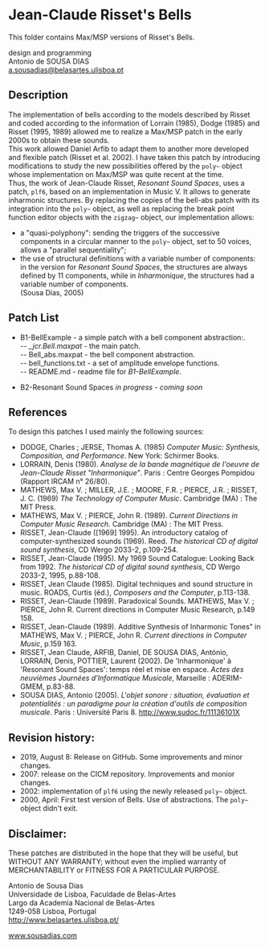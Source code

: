 # Jean-Claude Risset's Bells
This folder contains Max/MSP versions of Risset's Bells.<br>

design and programming<br>
Antonio de SOUSA DIAS<br>
a.sousadias@belasartes.ulisboa.pt


## Description
The implementation of bells according to the models described by Risset and coded according to the information of Lorrain (1985), Dodge (1985) and Risset (1995, 1989) allowed me to realize a Max/MSP patch in the early 2000s to obtain these sounds.<br>
This work allowed Daniel Arfib to adapt them to another more developed and flexible patch (Risset et al. 2002). I have taken this patch by introducing modifications to study the new possibilities offered by the `poly~` object whose implementation on Max/MSP was quite recent at the time.<br>
Thus, the work of Jean-Claude Risset, _Resonant Sound Spaces_, uses a patch, `plf6`, based on an implementation in Music V. It allows to generate inharmonic structures. By replacing the copies of the bell-abs patch with its integration into the `poly~` object, as well as replacing the break point function editor objects with the `zigzag~` object, our implementation allows:<br>
- a "quasi-polyphony": sending the triggers of the successive components in a circular manner to the `poly~` object, set to 50 voices, allows a "parallel sequentiality";<br>
- the use of structural definitions with a variable number of components: in the version for _Resonant Sound Spaces_, the structures are always defined by 11 components, while in _Inharmonique_, the structures had a variable number of components.<br>
 (Sousa Dias, 2005)

## Patch List
- B1-BellExample - a simple patch with a bell component abstraction:.<br>
    -- _\_jcr.Bell.maxpat_ - the main patch.<br>
    -- Bell_abs.maxpat - the bell component abstraction.<br>
    -- bell_functions.txt - a set of amplitude envelope functions.<br>
    -- README.md - readme file for _B1-BellExample_.<br>

- B2-Resonant Sound Spaces
_in progress - coming soon_

## References
To design this patches I used mainly the following sources:<br>
- DODGE, Charles ; JERSE, Thomas A. (1985) _Computer Music: Synthesis, Composition, and Performance_. New York: Schirmer Books.
- LORRAIN, Denis (1980). _Analyse de la bande magnétique de l'oeuvre de Jean-Claude Risset "Inharmonique"_. Paris : Centre Georges Pompidou (Rapport IRCAM n° 26/80).
- MATHEWS, Max V. ; MILLER, J.E. ; MOORE, F.R. ; PIERCE, J.R. ; RISSET, J. C. (1969) _The Technology of Computer Music_. Cambridge (MA) : The MIT Press.
- MATHEWS, Max V. ; PIERCE, John R. (1989). _Current Directions in Computer Music Research_. Cambridge (MA) : The MIT Press.
- RISSET, Jean-Claude ([1969] 1995). An introductory catalog of computer-synthesized sounds (1969). Reed. _The historical CD of digital sound synthesis_, CD Wergo 2033-2, p.109-254.
- RISSET, Jean-Claude (1995). My 1969 Sound Catalogue: Looking Back from 1992. _The historical CD of digital sound synthesis_, CD Wergo 2033-2, 1995, p.88-108.
- RISSET, Jean Claude (1985). Digital techniques and sound structure in music. ROADS, Curtis (éd.), _Composers and the Computer_, p.113-138.
- RISSET, Jean-Claude (1989). Paradoxical Sounds. MATHEWS, Max V. ; PIERCE, John R. Current directions in Computer Music Research, p.149 158.
- RISSET, Jean-Claude (1989). Additive Synthesis of Inharmonic Tones" in MATHEWS, Max V. ; PIERCE, John R. _Current directions in Computer Music_, p.159 163.
- RISSET, Jean Claude, ARFIB, Daniel, DE SOUSA DIAS, António, LORRAIN, Denis, POTTIER, Laurent (2002). De 'Inharmonique' à 'Resonant Sound Spaces':  temps réel et mise en espace. _Actes des neuvièmes Journées d’Informatique Musicale_, Marseille : ADERIM-GMEM, p.83-88.
- SOUSA DIAS, Antonio (2005). _L'objet sonore : situation, évaluation et potentialités : un paradigme pour la création d'outils de composition musicale_. Paris : Université Paris 8. http://www.sudoc.fr/11136101X


## Revision history:
- 2019, August 8: Release on GitHub. Some improvements and minor changes.
- 2007: release on the CICM repository. Improvements and monior changes.
- 2002: implementation of `plf6` using the newly released `poly~` object.
- 2000, April: First test version of Bells. Use of abstractions. The `poly~` object didn't exit.

## Disclaimer:
These patches are distributed in the hope that they will be useful, but WITHOUT ANY WARRANTY; without even the implied warranty of MERCHANTABILITY or FITNESS FOR A PARTICULAR PURPOSE.<br>


Antonio de Sousa Dias<br>
Universidade de Lisboa, Faculdade de Belas-Artes<br>
Largo da Academia Nacional de Belas-Artes<br>
1249-058 Lisboa, Portugal<br>
http://www.belasartes.ulisboa.pt/

www.sousadias.com
